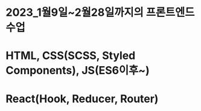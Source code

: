 # 2023_1월9일~2월28일까지의 프론트엔드 수업

# HTML, CSS(SCSS, Styled Components), JS(ES6이후~)

# React(Hook, Reducer, Router)
